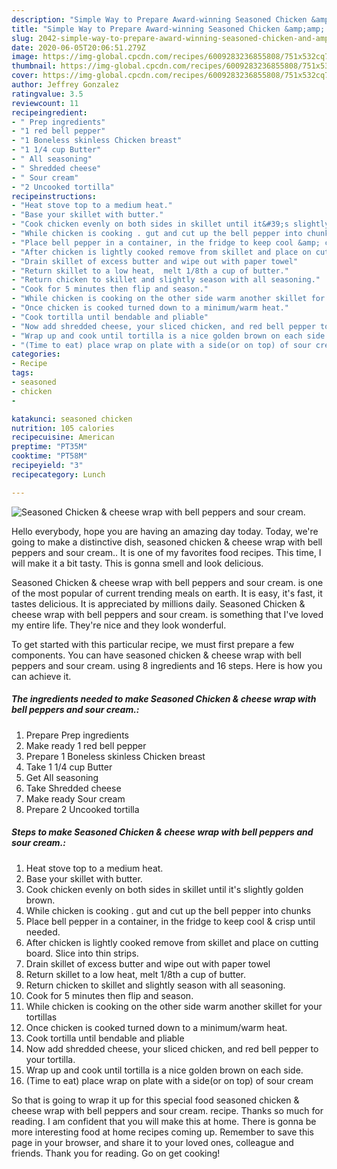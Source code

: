 ```yaml
---
description: "Simple Way to Prepare Award-winning Seasoned Chicken &amp;amp; cheese wrap with bell peppers and sour cream."
title: "Simple Way to Prepare Award-winning Seasoned Chicken &amp;amp; cheese wrap with bell peppers and sour cream."
slug: 2042-simple-way-to-prepare-award-winning-seasoned-chicken-and-amp-cheese-wrap-with-bell-peppers-and-sour-cream
date: 2020-06-05T20:06:51.279Z
image: https://img-global.cpcdn.com/recipes/6009283236855808/751x532cq70/seasoned-chicken-cheese-wrap-with-bell-peppers-and-sour-cream-recipe-main-photo.jpg
thumbnail: https://img-global.cpcdn.com/recipes/6009283236855808/751x532cq70/seasoned-chicken-cheese-wrap-with-bell-peppers-and-sour-cream-recipe-main-photo.jpg
cover: https://img-global.cpcdn.com/recipes/6009283236855808/751x532cq70/seasoned-chicken-cheese-wrap-with-bell-peppers-and-sour-cream-recipe-main-photo.jpg
author: Jeffrey Gonzalez
ratingvalue: 3.5
reviewcount: 11
recipeingredient:
- " Prep ingredients"
- "1 red bell pepper"
- "1 Boneless skinless Chicken breast"
- "1 1/4 cup Butter"
- " All seasoning"
- " Shredded cheese"
- " Sour cream"
- "2 Uncooked tortilla"
recipeinstructions:
- "Heat stove top to a medium heat."
- "Base your skillet with butter."
- "Cook chicken evenly on both sides in skillet until it&#39;s slightly golden brown."
- "While chicken is cooking . gut and cut up the bell pepper into chunks"
- "Place bell pepper in a container, in the fridge to keep cool &amp; crisp until needed."
- "After chicken is lightly cooked remove from skillet and place on cutting board. Slice into thin strips."
- "Drain skillet of excess butter and wipe out with paper towel"
- "Return skillet to a low heat,  melt 1/8th a cup of butter."
- "Return chicken to skillet and slightly season with all seasoning."
- "Cook for 5 minutes then flip and season."
- "While chicken is cooking on the other side warm another skillet for your tortillas"
- "Once chicken is cooked turned down to a minimum/warm heat."
- "Cook tortilla until bendable and pliable"
- "Now add shredded cheese, your sliced chicken, and red bell pepper to your tortilla."
- "Wrap up and cook until tortilla is a nice golden brown on each side."
- "(Time to eat) place wrap on plate with a side(or on top) of sour cream"
categories:
- Recipe
tags:
- seasoned
- chicken
- 

katakunci: seasoned chicken  
nutrition: 105 calories
recipecuisine: American
preptime: "PT35M"
cooktime: "PT58M"
recipeyield: "3"
recipecategory: Lunch

---
```



![Seasoned Chicken &amp; cheese wrap with bell peppers and sour cream.](https://img-global.cpcdn.com/recipes/6009283236855808/751x532cq70/seasoned-chicken-cheese-wrap-with-bell-peppers-and-sour-cream-recipe-main-photo.jpg)

Hello everybody, hope you are having an amazing day today. Today, we're going to make a distinctive dish, seasoned chicken &amp; cheese wrap with bell peppers and sour cream.. It is one of my favorites food recipes. This time, I will make it a bit tasty. This is gonna smell and look delicious.

Seasoned Chicken &amp; cheese wrap with bell peppers and sour cream. is one of the most popular of current trending meals on earth. It is easy, it's fast, it tastes delicious. It is appreciated by millions daily. Seasoned Chicken &amp; cheese wrap with bell peppers and sour cream. is something that I've loved my entire life. They're nice and they look wonderful.




To get started with this particular recipe, we must first prepare a few components. You can have seasoned chicken &amp; cheese wrap with bell peppers and sour cream. using 8 ingredients and 16 steps. Here is how you can achieve it.

<!--inarticleads1-->

##### The ingredients needed to make Seasoned Chicken &amp; cheese wrap with bell peppers and sour cream.:

1. Prepare  Prep ingredients
1. Make ready 1 red bell pepper
1. Prepare 1 Boneless skinless Chicken breast
1. Take 1 1/4 cup Butter
1. Get  All seasoning
1. Take  Shredded cheese
1. Make ready  Sour cream
1. Prepare 2 Uncooked tortilla




<!--inarticleads2-->

##### Steps to make Seasoned Chicken &amp; cheese wrap with bell peppers and sour cream.:

1. Heat stove top to a medium heat.
1. Base your skillet with butter.
1. Cook chicken evenly on both sides in skillet until it&#39;s slightly golden brown.
1. While chicken is cooking . gut and cut up the bell pepper into chunks
1. Place bell pepper in a container, in the fridge to keep cool &amp; crisp until needed.
1. After chicken is lightly cooked remove from skillet and place on cutting board. Slice into thin strips.
1. Drain skillet of excess butter and wipe out with paper towel
1. Return skillet to a low heat,  melt 1/8th a cup of butter.
1. Return chicken to skillet and slightly season with all seasoning.
1. Cook for 5 minutes then flip and season.
1. While chicken is cooking on the other side warm another skillet for your tortillas
1. Once chicken is cooked turned down to a minimum/warm heat.
1. Cook tortilla until bendable and pliable
1. Now add shredded cheese, your sliced chicken, and red bell pepper to your tortilla.
1. Wrap up and cook until tortilla is a nice golden brown on each side.
1. (Time to eat) place wrap on plate with a side(or on top) of sour cream




So that is going to wrap it up for this special food seasoned chicken &amp; cheese wrap with bell peppers and sour cream. recipe. Thanks so much for reading. I am confident that you will make this at home. There is gonna be more interesting food at home recipes coming up. Remember to save this page in your browser, and share it to your loved ones, colleague and friends. Thank you for reading. Go on get cooking!
